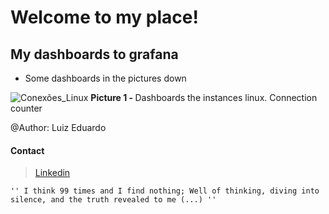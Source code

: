 # Welcome to my place!

My dashboards to grafana
-------

* Some dashboards in the pictures down

![Conexões_Linux](/pictures_grafana/conexões_linux.png)
<b>Picture 1 - </b> Dashboards the instances linux. Connection counter


@Author: Luiz Eduardo 

#### Contact 
> [Linkedin](https://www.linkedin.com/in/isweluiz/) 

`'' I think 99 times and I find nothing; Well of thinking, diving into silence, and the truth revealed to me (...) ''`
